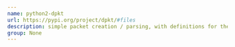 ```yaml
---
name: python2-dpkt
url: https://pypi.org/project/dpkt/#files
description: simple packet creation / parsing, with definitions for the basic TCP/IP protocols. URL : https://pypi.org/project/dpkt/#files Groups : None
group: None
---
```

